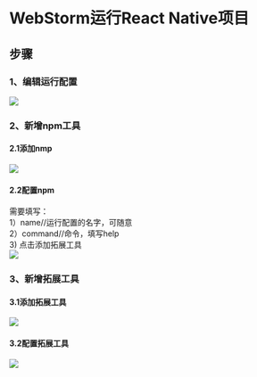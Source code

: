 # WebStorm运行React Native项目

## 步骤
### 1、编辑运行配置
![](https://github.com/RamboTong/MobileDevelopment/blob/master/04React%20Native%E5%BC%80%E5%8F%91%E5%B7%A5%E5%85%B7WebStorm/pic/ws17.png)  

### 2、新增npm工具
#### 2.1添加nmp  
![](https://github.com/RamboTong/MobileDevelopment/blob/master/04React%20Native%E5%BC%80%E5%8F%91%E5%B7%A5%E5%85%B7WebStorm/pic/ws18.png)  

#### 2.2配置npm  
需要填写：    
1）name//运行配置的名字，可随意  
2）command//命令，填写help  
3) 点击添加拓展工具  
![](https://github.com/RamboTong/MobileDevelopment/blob/master/04React%20Native%E5%BC%80%E5%8F%91%E5%B7%A5%E5%85%B7WebStorm/pic/ws19.png) 


### 3、新增拓展工具
#### 3.1添加拓展工具  
![](https://github.com/RamboTong/MobileDevelopment/blob/master/04React%20Native%E5%BC%80%E5%8F%91%E5%B7%A5%E5%85%B7WebStorm/pic/ws20.png)  

#### 3.2配置拓展工具  
![](https://github.com/RamboTong/MobileDevelopment/blob/master/04React%20Native%E5%BC%80%E5%8F%91%E5%B7%A5%E5%85%B7WebStorm/pic/ws21.png)
